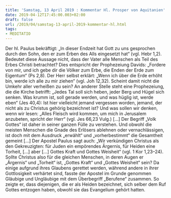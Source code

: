 ```yaml
---
title: 'Samstag, 13 April 2019 : Kommentar Hl. Prosper von Aquitanien'
date: 2019-04-12T17:45:00.003+02:00
draft: false
url: /2019/04/samstag-13-april-2019-kommentar-hl.html
tags: 
- MEDITATIO
---
```


Der hl. Paulus bekräftigt: „In dieser Endzeit hat Gott zu uns gesprochen durch den Sohn, den er zum Erben des Alls eingesetzt hat“ (vgl. Hebr 1,2). Bedeutet diese Aussage nicht, dass der Vater alle Menschen als Teil des Erbes Christi betrachtet? Dies entspricht der Prophezeiung Davids: „Fordere von mir, und ich gebe dir die Völker zum Erbe, die Enden der Erde zum Eigentum“ (Ps 2,8). Der Herr selbst erklärt: „Wenn ich über die Erde erhöht bin, werde ich alle zu mir ziehen“ (vgl. Joh 12,32). Scheint damit nicht die Umkehr aller verheißen zu sein? An anderer Stelle steht eine Prophezeiung, die die Kirche betrifft: „Jedes Tal soll sich heben, jeder Berg und Hügel sich senken. Was krumm ist, soll gerade werden, und was hüglig ist, werde eben“ (Jes 40,4): Ist hier vielleicht jemand vergessen worden, jemand, der nicht als zu Christus gehörig bezeichnet ist? Und was sollen wir denken, wenn wir lesen: „Alles Fleisch wird kommen, um mich in Jerusalem anzubeten, spricht der Herr“ (vgl. Jes 66,23 Vulg.) \[...\] Der Begriff „Volk Gottes“ ist daher in seiner ganzen Fülle zu verstehen. Und obwohl die meisten Menschen die Gnade des Erlösers ablehnen oder vernachlässigen, ist doch mit dem Ausdruck „erwählt“ und „vorherbestimmt“ die Gesamtheit gemeint \[...\] Der Apostel Paulus sagt auch: „Wir verkündigen Christus als den Gekreuzigten: für Juden ein empörendes Ärgernis, für Heiden eine Torheit, \[...\] aber \[...\] Gottes Kraft und Gottes Weisheit“ (vgl. 1 Kor 1,23–24). Sollte Christus also für die gleichen Menschen, in deren Augen er „Ärgernis“ und „Torheit“ ist, „Gottes Kraft“ und „Gottes Weisheit“ sein? Da einige aufgrund ihres Glaubens gerettet werden, während andere in ihrer Gottlosigkeit verhärtet sind, fasste der Apostel im Grunde genommen Gläubige und Ungläubige mit dem Überbegriff „Berufene“ zusammen. So zeigte er, dass diejenigen, die er als Heiden bezeichnet, sich selber dem Ruf Gottes entzogen haben, obwohl sie das Evangelium gehört hatten.